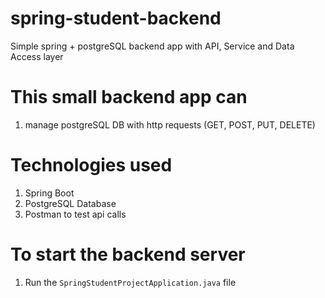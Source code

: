 # spring-student-backend
Simple spring + postgreSQL backend app with API, Service and Data Access layer

# This small backend app can
1. manage postgreSQL DB with http requests (GET, POST, PUT, DELETE)

# Technologies used
1. Spring Boot
2. PostgreSQL Database
3. Postman to test api calls

# To start the backend server
1. Run the ```SpringStudentProjectApplication.java``` file
